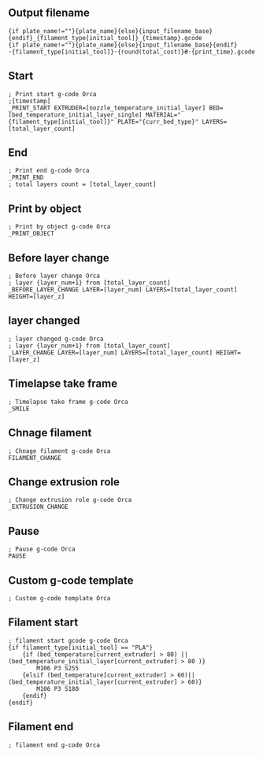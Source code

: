 ## Output filename
```
{if plate_name!=""}{plate_name}{else}{input_filename_base}{endif}_{filament_type[initial_tool]}_{timestamp}.gcode
{if plate_name!=""}{plate_name}{else}{input_filename_base}{endif}·{filament_type[initial_tool]}·{round(total_cost)}₴·{print_time}.gcode
```

## Start
```
; Print start g-code Orca
;[timestamp]
_PRINT_START EXTRUDER=[nozzle_temperature_initial_layer] BED=[bed_temperature_initial_layer_single] MATERIAL="{filament_type[initial_tool]}" PLATE="{curr_bed_type}" LAYERS=[total_layer_count]
```
## End
```
; Print end g-code Orca
_PRINT_END
; total layers count = [total_layer_count]
```
## Print by object
```
; Print by object g-code Orca
_PRINT_OBJECT
```
## Before layer change
```
; Before layer change Orca
; layer {layer_num+1} from [total_layer_count]
_BEFORE_LAYER_CHANGE LAYER=[layer_num] LAYERS=[total_layer_count] HEIGHT=[layer_z]
```

## layer changed
```
; layer changed g-code Orca
; layer {layer_num+1} from [total_layer_count]
_LAYER_CHANGE LAYER=[layer_num] LAYERS=[total_layer_count] HEIGHT=[layer_z]
```

## Timelapse take frame
```
; Timelapse take frame g-code Orca
_SMILE
```

## Chnage filament
```
; Chnage filament g-code Orca
FILAMENT_CHANGE
```
## Change extrusion role
```
; Change extrusion role g-code Orca
_EXTRUSION_CHANGE
```
## Pause
```
; Pause g-code Orca
PAUSE
```

## Custom g-code template
```
; Custom g-code template Orca
```

## Filament start
```
; filament start gcode g-code Orca
{if filament_type[initial_tool] == "PLA"}
    {if (bed_temperature[current_extruder] > 80) ||(bed_temperature_initial_layer[current_extruder] > 80 )}
        M106 P3 S255
    {elsif (bed_temperature[current_extruder] > 60)||(bed_temperature_initial_layer[current_extruder] > 60)}
        M106 P3 S180
    {endif}
{endif}
```

## Filament end
```
; filament end g-code Orca
```